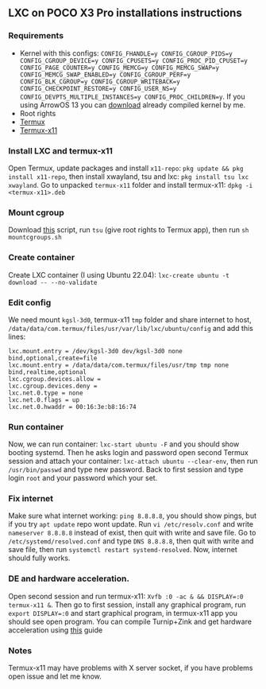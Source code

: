 ## LXC on POCO X3 Pro installations instructions

### Requirements
- Kernel with this configs: `CONFIG_FHANDLE=y CONFIG_CGROUP_PIDS=y CONFIG_CGROUP_DEVICE=y CONFIG_CPUSETS=y CONFIG_PROC_PID_CPUSET=y CONFIG_PAGE_COUNTER=y CONFIG_MEMCG=y CONFIG_MEMCG_SWAP=y CONFIG_MEMCG_SWAP_ENABLED=y CONFIG_CGROUP_PERF=y CONFIG_BLK_CGROUP=y CONFIG_CGROUP_WRITEBACK=y CONFIG_CHECKPOINT_RESTORE=y CONFIG_USER_NS=y CONFIG_DEVPTS_MULTIPLE_INSTANCES=y CONFIG_PROC_CHILDREN=y`. If you using ArrowOS 13 you can [download](https://drive.google.com/file/d/1WFMJDoNvI8QuDWStipSkvM53BqChLQAJ/view?usp=sharing) already compiled kernel by me.
- Root rights
- [Termux](https://github.com/termux/termux-app/releases/download/v0.118.0/termux-app_v0.118.0+github-debug_arm64-v8a.apk)
- [Termux-x11](https://github.com/termux/termux-x11/actions/workflows/debug_build.yml)

### Install LXC and termux-x11
Open Termux, update packages and install `x11-repo`: `pkg update && pkg install x11-repo`, then install xwayland, tsu and lxc: `pkg install tsu lxc xwayland`. Go to unpacked `termux-x11` folder and install termux-x11: `dpkg -i <termux-x11>.deb`

### Mount cgroup
Download [this](/files/mountcgroups.sh) script, run `tsu` (give root rights to Termux app), then run `sh mountcgroups.sh`

### Create container
Create LXC container (I using Ubuntu 22.04): `lxc-create ubuntu -t download -- --no-validate`

### Edit config
We need mount `kgsl-3d0`, termux-x11 `tmp` folder and share internet to host, `/data/data/com.termux/files/usr/var/lib/lxc/ubuntu/config` and add this lines:
```
lxc.mount.entry = /dev/kgsl-3d0 dev/kgsl-3d0 none bind,optional,create=file
lxc.mount.entry = /data/data/com.termux/files/usr/tmp tmp none bind,realtime,optional
lxc.cgroup.devices.allow =
lxc.cgroup.devices.deny =
lxc.net.0.type = none
lxc.net.0.flags = up
lxc.net.0.hwaddr = 00:16:3e:b8:16:74
```
### Run container
Now, we can run container: `lxc-start ubuntu -F` and you should show booting systemd. Then he asks login and password open second Termux session and attach your container: `lxc-attach ubuntu --clear-env`, then run `/usr/bin/passwd` and type new password. Back to first session and type login `root` and your password which your set.

### Fix internet
Make sure what internet working: `ping 8.8.8.8`, you should show pings, but if you try `apt update` repo wont update. Run `vi /etc/resolv.conf` and write `nameserver 8.8.8.8` instead of exist, then quit with write and save file. Go to `/etc/systemd/resolved.conf` and type `DNS 8.8.8.8`, then quit with write and save file, then run `systemctl restart systemd-resolved`. Now, internet should fully works.

### DE and hardware acceleration.
Open second session and run termux-x11: `Xvfb :0 -ac & && DISPLAY=:0 termux-x11 &`. Then go to first session, install any graphical program, run `export DISPLAY=:0` and start graphical program, in termux-x11 app you should see open program. You can compile Turnip+Zink and get hardware acceleration using [this](https://github.com/Ilya114/box86-64-termux/blob/main/docs/INSTALLATION.md#compile-adreno-turnip-and-zink-driver) guide

### Notes
Termux-x11 may have problems with X server socket, if you have problems open issue and let me know.
